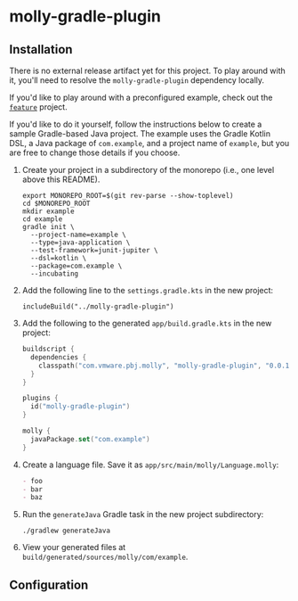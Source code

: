 # molly-gradle-plugin

## Installation

There is no external release artifact yet for this project. To play around with it, you'll need to resolve the `molly-gradle-plugin` dependency locally. 

If you'd like to play around with a preconfigured example, check out the [`feature`](./feature) project.

If you'd like to do it yourself, follow the instructions below to create a sample Gradle-based Java project. The example uses the Gradle Kotlin DSL, a Java package of `com.example`, and a project name of `example`, but you are free to change those details if you choose.

1. Create your project in a subdirectory of the monorepo (i.e., one level above this README).

   ```shell
   export MONOREPO_ROOT=$(git rev-parse --show-toplevel)
   cd $MONOREPO_ROOT
   mkdir example
   cd example
   gradle init \
     --project-name=example \
     --type=java-application \
     --test-framework=junit-jupiter \
     --dsl=kotlin \
     --package=com.example \
     --incubating
   ```

1. Add the following line to the `settings.gradle.kts` in the new project:

   ```
   includeBuild("../molly-gradle-plugin")
   ```

1. Add the following to the generated `app/build.gradle.kts` in the new project:

   ```kotlin
   buildscript {
     dependencies {
       classpath("com.vmware.pbj.molly", "molly-gradle-plugin", "0.0.1-SNAPSHOT")
     }
   }

   plugins {
     id("molly-gradle-plugin")
   }
   
   molly {
     javaPackage.set("com.example")
   }
   ```
   
1. Create a language file. Save it as `app/src/main/molly/Language.molly`:

   ```markdown
   - foo
   - bar
   - baz
   ```
   
1. Run the `generateJava` Gradle task in the new project subdirectory:

   ```shell
   ./gradlew generateJava
   ```

1. View your generated files at `build/generated/sources/molly/com/example`.

## Configuration
